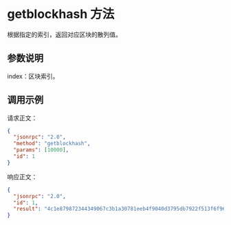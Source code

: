 # getblockhash 方法

根据指定的索引，返回对应区块的散列值。

## 参数说明

index：区块索引。

## 调用示例

请求正文：

```json
{
  "jsonrpc": "2.0",
  "method": "getblockhash",
  "params": [10000],
  "id": 1
}
```

响应正文：

```json
{
  "jsonrpc": "2.0",
  "id": 1,
  "result": "4c1e879872344349067c3b1a30781eeb4f9040d3795db7922f513f6f9660b9b2"
}
```



